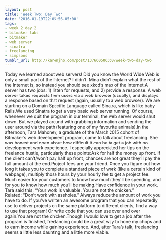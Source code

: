 ```yaml
---
layout: post
title: 'Week Two: Day Two'
date: '2016-01-19T22:05:56-05:00'
tags:
- week 2 day 2
- bitmaker labs
- bitmaker
- web server
- sinatra
- freelancing
- simpsons
tumblr_url: http://karenjho.com/post/137660506350/week-two-day-two
---
```

Today we learned about web servers! Did you know the World Wide Web is only a small part of the Internet? I didn’t. Mina didn’t explain what the rest of the Internet is, so instead you should see xkcd’s map of the Internet.A server has two jobs: 1) listen for requests, and 2) provide a response. A web server takes requests from users via a web browser (usually), and displays a response based on that request (again, usually to a web browser). We are starting on a Domain Specific Language called Sinatra, which is like baby Rails.We used Sinatra to get a very basic web server running. Of course, whenever we quit the program in our terminal, the web server would shut down. But we played around with grabbing information and sending the user around via the path (featuring one of my favourite animals).In the afternoon, Tara Mahoney, a graduate of the March 2015 cohort of Bitmaker’s web development program, came to talk about freelancing. She was honest and open about how difficult it can be to get a job with no development work experience. I especially appreciated her tips on the freelance hustle, particularly these points:Ask for half the money up front. If the client can’t/won’t pay half up front, chances are not great they’ll pay the full amount at the end.Project fees are your friend. Once you figure out how long it takes you to complete a standard piece of work (like a certain kind of webpage), multiply those hours by your hourly fee to get a project fee. Much easier for your customers to know how much they’ll be spending, and for you to know how much you’ll be making.Have confidence in your work. Tara said this, “Your work is valuable. You are not the chicken.” Related: “Don’t work with assholes.” Always reduce the amount of work you have to do. If you’ve written an awesome program that you can repeatedly use to deliver projects on the same platform to different clients, find a way to use that program! Or write code that you can use over and over again.You are not the chicken.Though I would love to get a job after the program is finished, freelancing could be a great way to hone my chops and to earn income while gaining experience. And, after Tara’s talk, freelancing seems a little less daunting and a little more viable.
